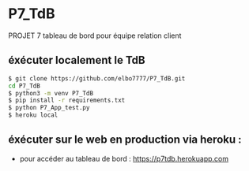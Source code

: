 # P7_TdB
PROJET 7 tableau de bord pour équipe relation client

## éxécuter localement le TdB
```sh
$ git clone https://github.com/elbo7777/P7_TdB.git
cd P7_TdB
$ python3 -m venv P7_TdB
$ pip install -r requirements.txt
$ python P7_App_test.py
$ heroku local
```

## éxécuter sur le web en production via heroku : 
- pour accéder au tableau de bord : https://p7tdb.herokuapp.com
